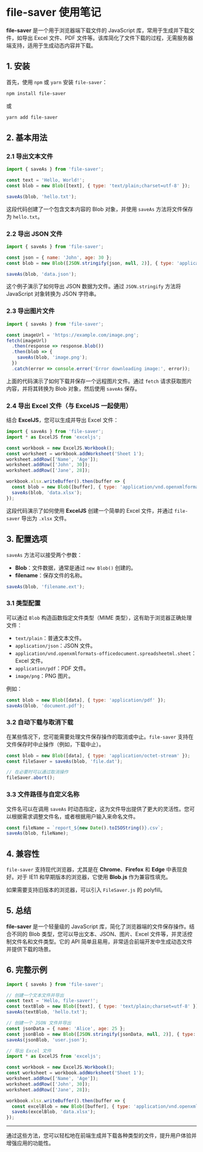 # file-saver 使用笔记

**file-saver** 是一个用于浏览器端下载文件的 JavaScript 库，常用于生成并下载文件，如导出 Excel 文件、PDF 文件等。该库简化了文件下载的过程，无需服务器端支持，适用于生成动态内容并下载。

## 1. 安装

首先，使用 `npm` 或 `yarn` 安装 `file-saver`：

```bash
npm install file-saver
```

或

```bash
yarn add file-saver
```

## 2. 基本用法

### 2.1 导出文本文件

```javascript
import { saveAs } from 'file-saver';

const text = 'Hello, World!';
const blob = new Blob([text], { type: 'text/plain;charset=utf-8' });

saveAs(blob, 'hello.txt');
```

这段代码创建了一个包含文本内容的 Blob 对象，并使用 `saveAs` 方法将文件保存为 `hello.txt`。

### 2.2 导出 JSON 文件

```javascript
import { saveAs } from 'file-saver';

const json = { name: 'John', age: 30 };
const blob = new Blob([JSON.stringify(json, null, 2)], { type: 'application/json;charset=utf-8' });

saveAs(blob, 'data.json');
```

这个例子演示了如何导出 JSON 数据为文件。通过 `JSON.stringify` 方法将 JavaScript 对象转换为 JSON 字符串。

### 2.3 导出图片文件

```javascript
import { saveAs } from 'file-saver';

const imageUrl = 'https://example.com/image.png';
fetch(imageUrl)
  .then(response => response.blob())
  .then(blob => {
    saveAs(blob, 'image.png');
  })
  .catch(error => console.error('Error downloading image:', error));
```

上面的代码演示了如何下载并保存一个远程图片文件。通过 `fetch` 请求获取图片内容，并将其转换为 Blob 对象，然后使用 `saveAs` 保存。

### 2.4 导出 Excel 文件（与 ExcelJS 一起使用）

结合 **ExcelJS**，您可以生成并导出 Excel 文件：

```javascript
import { saveAs } from 'file-saver';
import * as ExcelJS from 'exceljs';

const workbook = new ExcelJS.Workbook();
const worksheet = workbook.addWorksheet('Sheet 1');
worksheet.addRow(['Name', 'Age']);
worksheet.addRow(['John', 30]);
worksheet.addRow(['Jane', 28]);

workbook.xlsx.writeBuffer().then(buffer => {
  const blob = new Blob([buffer], { type: 'application/vnd.openxmlformats-officedocument.spreadsheetml.sheet' });
  saveAs(blob, 'data.xlsx');
});
```

这段代码演示了如何使用 **ExcelJS** 创建一个简单的 Excel 文件，并通过 `file-saver` 导出为 `.xlsx` 文件。

## 3. 配置选项

`saveAs` 方法可以接受两个参数：

- **Blob**：文件数据，通常是通过 `new Blob()` 创建的。
- **filename**：保存文件的名称。

```javascript
saveAs(blob, 'filename.ext');
```

### 3.1 类型配置

可以通过 `Blob` 构造函数指定文件类型（MIME 类型），这有助于浏览器正确处理文件：

- `text/plain`：普通文本文件。
- `application/json`：JSON 文件。
- `application/vnd.openxmlformats-officedocument.spreadsheetml.sheet`：Excel 文件。
- `application/pdf`：PDF 文件。
- `image/png`：PNG 图片。

例如：

```javascript
const blob = new Blob([data], { type: 'application/pdf' });
saveAs(blob, 'document.pdf');
```

### 3.2 自动下载与取消下载

在某些情况下，您可能需要处理文件保存操作的取消或中止。`file-saver` 支持在文件保存时中止操作（例如，下载中止）。

```javascript
const blob = new Blob([data], { type: 'application/octet-stream' });
const fileSaver = saveAs(blob, 'file.dat');

// 在必要时可以通过取消操作
fileSaver.abort();
```

### 3.3 文件路径与自定义名称

文件名可以在调用 `saveAs` 时动态指定，这为文件导出提供了更大的灵活性。您可以根据需求调整文件名，或者根据用户输入来命名文件。

```javascript
const fileName = `report_${new Date().toISOString()}.csv`;
saveAs(blob, fileName);
```

## 4. 兼容性

`file-saver` 支持现代浏览器，尤其是在 **Chrome**、**Firefox** 和 **Edge** 中表现良好。对于 IE11 和早期版本的浏览器，它使用 **Blob.js** 作为兼容性填充。

如果需要支持旧版本的浏览器，可以引入 `FileSaver.js` 的 polyfill。

## 5. 总结

**file-saver** 是一个轻量级的 JavaScript 库，简化了浏览器端的文件保存操作。结合不同的 Blob 类型，您可以导出文本、JSON、图片、Excel 文件等，并灵活控制文件名和文件类型。它的 API 简单且易用，非常适合前端开发中生成动态文件并提供下载的场景。

## 6. 完整示例

```javascript
import { saveAs } from 'file-saver';

// 创建一个文本文件并导出
const text = 'Hello, file-saver!';
const textBlob = new Blob([text], { type: 'text/plain;charset=utf-8' });
saveAs(textBlob, 'hello.txt');

// 创建一个 JSON 文件并导出
const jsonData = { name: 'Alice', age: 25 };
const jsonBlob = new Blob([JSON.stringify(jsonData, null, 2)], { type: 'application/json;charset=utf-8' });
saveAs(jsonBlob, 'user.json');

// 导出 Excel 文件
import * as ExcelJS from 'exceljs';

const workbook = new ExcelJS.Workbook();
const worksheet = workbook.addWorksheet('Sheet 1');
worksheet.addRow(['Name', 'Age']);
worksheet.addRow(['John', 30]);
worksheet.addRow(['Jane', 28]);

workbook.xlsx.writeBuffer().then(buffer => {
  const excelBlob = new Blob([buffer], { type: 'application/vnd.openxmlformats-officedocument.spreadsheetml.sheet' });
  saveAs(excelBlob, 'data.xlsx');
});
```

---

通过这些方法，您可以轻松地在前端生成并下载各种类型的文件，提升用户体验并增强应用的功能性。